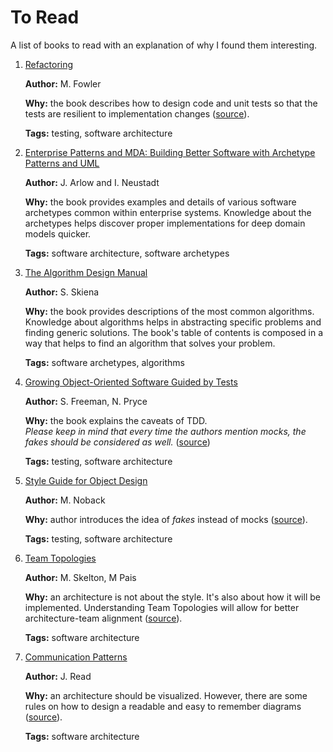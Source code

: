 # To Read

A list of books to read with an explanation of why I found them interesting.

1. [Refactoring](https://martinfowler.com/books/refactoring.html)

    **Author:** M. Fowler

    **Why:** the book describes how to design code and unit tests so that the tests are resilient to implementation changes ([source](https://softwareengineering.stackexchange.com/a/451090)).

    **Tags:** testing, software architecture

2.  [Enterprise Patterns and MDA: Building Better Software with Archetype Patterns and UML](https://www.amazon.pl/Enterprise-Patterns-MDA-Building-Archetype/dp/032111230X)

    **Author:** J. Arlow and I. Neustadt
    
    **Why:** the book provides examples and details of various software archetypes common within enterprise systems. Knowledge about the archetypes helps discover proper implementations for deep domain models quicker.

    **Tags:** software architecture, software archetypes

3.  [The Algorithm Design Manual](https://mimoza.marmara.edu.tr/~msakalli/cse706_12/SkienaTheAlgorithmDesignManual.pdf)

    **Author:** S. Skiena
    
    **Why:** the book provides descriptions of the most common algorithms. Knowledge about algorithms helps in abstracting specific problems and finding generic solutions. The book's table of contents is composed in a way that helps to find an algorithm that solves your problem.

    **Tags:** software archetypes, algorithms

4.  [Growing Object-Oriented Software Guided by Tests](https://www.amazon.com/Growing-Object-Oriented-Software-Guided-Tests/dp/0321503627/ref=asc_df_0321503627)

    **Author:** S. Freeman, N. Pryce
    
    **Why:** the book explains the caveats of TDD.  
    *Please keep in mind that every time the authors mention mocks, the fakes should be considered as well.* ([source](https://bettersoftwaredesign.pl/podcast/o-implementacji-testow-backendu-i-architekturze-otwartej-na-testowanie-z-piotrem-stawirejem/))

    **Tags:** testing, software architecture

5.  [Style Guide for Object Design](https://www.goodreads.com/book/show/49649345-style-guide-for-object-design)

    **Author:** M. Noback
    
    **Why:** author introduces the idea of *fakes* instead of mocks ([source](https://bettersoftwaredesign.pl/podcast/o-implementacji-testow-backendu-i-architekturze-otwartej-na-testowanie-z-piotrem-stawirejem/)).

    **Tags:** testing, software architecture

6. [Team Topologies](https://www.goodreads.com/book/show/44135420-team-topologies)

    **Author:** M. Skelton, M Pais
    
    **Why:** an architecture is not about the style. It's also about how it will be implemented. Understanding Team Topologies will allow for better architecture-team alignment ([source](../knowledge/architecture/architecture-discovery.md)). 

    **Tags:** software architecture

7. [Communication Patterns](https://www.goodreads.com/book/show/171661690-communication-patterns)

    **Author:** J. Read
    
    **Why:** an architecture should be visualized. However, there are some rules on how to design a readable and easy to remember diagrams ([source](../knowledge/architecture/architecture-discovery.md)).

    **Tags:** software architecture